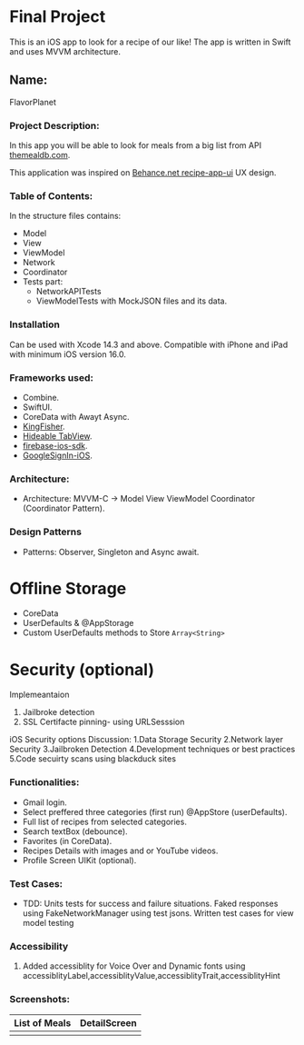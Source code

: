 # Final Project 

This is an iOS app to look for a recipe of our like! The app is written in Swift and uses MVVM architecture.

## Name:
FlavorPlanet

### Project Description:
In this app you will be able to look for meals from a big list from API [themealdb.com](https://www.themealdb.com/api.php).

This application was inspired on [Behance.net recipe-app-ui](https://www.behance.net/gallery/176410731/recipe-app-ui?tracking_source=search_projects|recipe+app+design) UX design.

### Table of Contents:
In the structure files contains: 
- Model
- View
- ViewModel
- Network
- Coordinator
- Tests part:
    - NetworkAPITests
    - ViewModelTests with MockJSON files and its data.

### Installation
Can be used with Xcode 14.3 and above. Compatible with iPhone and iPad with minimum iOS version 16.0.

### Frameworks used:
- Combine.
- SwiftUI.
- CoreData with Awayt Async.
- [KingFisher](https://github.com/onevcat/Kingfisher).
- [Hideable TabView](https://gitlab.com/AliMertOzhayta/hidabletabview-swiftui.git).
- [firebase-ios-sdk](https://github.com/firebase/firebase-ios-sdk).
- [GoogleSignIn-iOS](https://github.com/google/GoogleSignIn-iOS).

### Architecture:
- Architecture: MVVM-C -> Model View ViewModel Coordinator (Coordinator Pattern).

### Design Patterns
- Patterns: Observer, Singleton and Async await.

# Offline Storage
- CoreData
- UserDefaults & @AppStorage
- Custom UserDefaults methods to Store `Array<String>`

# Security (optional)
Implemeantaion
1. Jailbroke detection
2. SSL Certifacte pinning- using URLSesssion

iOS Security options Discussion:
 1.Data Storage Security
 2.Network layer Security
 3.Jailbroken Detection
 4.Development techniques or best practices
 5.Code secuirty scans using blackduck sites

### Functionalities:
- Gmail login.
- Select preffered three categories (first run) @AppStore (userDefaults).
- Full list of recipes from selected categories.
- Search textBox (debounce).
- Favorites (in CoreData).
- Recipes Details with images and or YouTube videos.
- Profile Screen UIKit (optional).

### Test Cases:
 - TDD: Units tests for success and failure situations. Faked responses using FakeNetworkManager using test jsons. Written test cases for view model testing

### Accessibility
1. Added accessiblity for Voice Over and Dynamic fonts using accessiblityLabel,accessiblityValue,accessiblityTrait,accessiblityHint

### Screenshots:
|List of Meals|DetailScreen|
|---|---|
| | |
